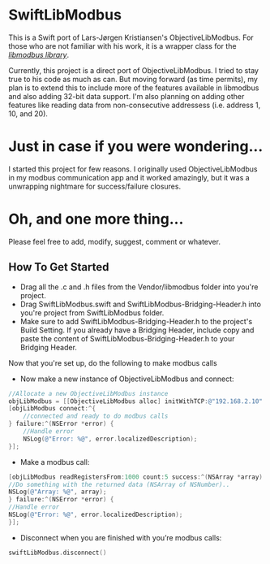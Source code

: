 # SwiftLibModbus

This is a Swift port of Lars-Jørgen Kristiansen's ObjectiveLibModbus. For those who are not familiar with his work, it is a wrapper class for the [*libmodbus library*](http://libmodbus.org).

Currently, this project is a direct port of ObjectiveLibModbus. I tried to stay true to his code as much as can. But moving forward (as time permits), my plan is to extend this to include more of the features available in libmodbus and also adding 32-bit data support. I'm also planning on adding other features like reading data from non-consecutive addressess (i.e. address 1, 10, and 20).

# Just in case if you were wondering...

I started this project for few reasons. I originally used ObjectiveLibModbus in my modbus communication app and it worked amazingly, but it was a unwrapping nightmare for success/failure closures.

# Oh, and one more thing...

Please feel free to add, modify, suggest, comment or whatever.

## How To Get Started

- Drag all the .c and .h files from the Vendor/libmodbus folder into you're project.
- Drag SwiftLibModbus.swift and SwiftLibModbus-Bridging-Header.h into you're project from SwiftLibModbus folder.
- Make sure to add SwiftLibModbus-Bridging-Header.h to the project's Build Setting. If you already have a Bridging Header, include copy and paste the content of SwiftLibModbus-Bridging-Header.h to your Bridging Header.

Now that you're set up, do the following to make modbus calls

- Now make a new instance of ObjectiveLibModbus and connect:
``` objective-c
//Allocate a new ObjectiveLibModbus instance
objLibModbus = [[ObjectiveLibModbus alloc] initWithTCP:@"192.168.2.10" port:502 device:1];
[objLibModbus connect:^{
    //connected and ready to do modbus calls
} failure:^(NSError *error) {
    //Handle error
    NSLog(@"Error: %@", error.localizedDescription);
}];
```

- Make a modbus call:
``` objective-c
[objLibModbus readRegistersFrom:1000 count:5 success:^(NSArray *array) {
//Do something with the returned data (NSArray of NSNumber)..
NSLog(@"Array: %@", array);
} failure:^(NSError *error) {
//Handle error
NSLog(@"Error: %@", error.localizedDescription);
}];
```

- Disconnect when you are finished with you’re modbus calls:
``` swift
swiftLibModbus.disconnect()
```
